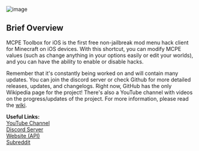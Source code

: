 ![image](https://user-images.githubusercontent.com/95001376/185730892-3938cd44-14b6-4cc3-9459-6f8a95e42235.png)

## Brief Overview

MCPE Toolbox for iOS is the first free non-jailbreak mod menu hack client for Minecraft on iOS devices. With this shortcut, you can modify MCPE values (such as change anything in your options easily or edit your worlds), and you can have the ability to enable or disable hacks.

Remember that it's constantly being worked on and will contain many updates. You can join the discord server or check Github for more detailed releases, updates, and changelogs. Right now, GitHub has the only Wikipedia page for the project! There's also a YouTube channel with videos on the progress/updates of the project.
For more information, please read the [wiki](https://github.com/chrstn43/mcpe-toolbox-for-ios/wiki).

**Useful Links:**
<br>[YouTube Channel](https://www.youtube.com/channel/UC6kWcFkuxXnWJaeFJnjs_Vg)
<br>[Discord Server](https://discord.com/invite/NdbD3bMBRb)
<br>[Website (API)](https://mcpetoolboxforios.5v.pl/)
<br>[Subreddit](https://www.reddit.com/r/mcpetoolboxforios/)

